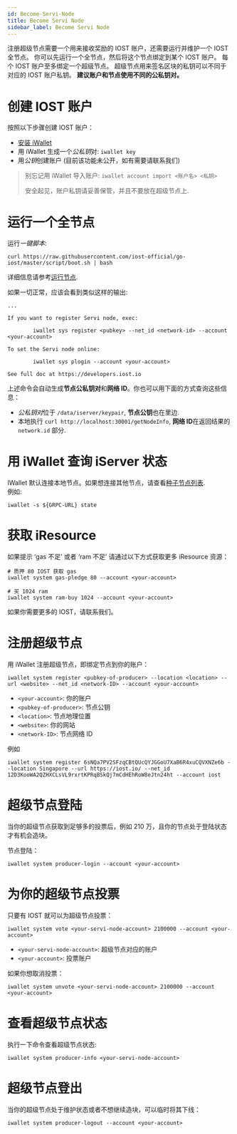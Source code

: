 ```yaml
---
id: Become-Servi-Node
title: Become Servi Node
sidebar_label: Become Servi Node
---
```


注册超级节点需要一个用来接收奖励的 IOST 账户，还需要运行并维护一个 IOST 全节点。
你可以先运行一个全节点，然后将这个节点绑定到某个 IOST 账户。
每个 IOST 账户至多绑定一个超级节点。
超级节点用来签名区块的私钥可以不同于对应的 IOST 账户私钥。
**建议账户和节点使用不同的公私钥对。**

# 创建 IOST 账户

按照以下步骤创建 IOST 账户：

- [安装 iWallet](4-running-iost-node/iWallet.md#install)
- 用 iWallet 生成一个*公私钥*对: `iwallet key`
- 用*公钥*创建账户 (目前该功能未公开，如有需要请联系我们)

> 别忘记用 iWallet 导入账户: `iwallet account import <账户名> <私钥>`
>
> 安全起见，账户私钥请妥善保管，并且不要放在超级节点上.

# 运行一个全节点

运行*一键脚本*:

```
curl https://raw.githubusercontent.com/iost-official/go-iost/master/script/boot.sh | bash
```

详细信息请参考[运行节点](4-running-iost-node/Deployment.md).

如果一切正常，应该会看到类似这样的输出:

```
...

If you want to register Servi node, exec:

        iwallet sys register <pubkey> --net_id <network-id> --account <your-account>

To set the Servi node online:

        iwallet sys plogin --account <your-account>

See full doc at https://developers.iost.io
```

上述命令会自动生成**节点公私钥对**和**网络 ID**。你也可以用下面的方式查询这些信息：

- *公私钥对*位于 `/data/iserver/keypair`, **节点公钥**也在里边.
- 本地执行 `curl http://localhost:30001/getNodeInfo`, **网络 ID**在返回结果的 `network.id` 部分.

# 用 iWallet 查询 iServer 状态

IWallet 默认连接本地节点。如果想连接其他节点，请查看[种子节点列表](4-running-iost-node/Deployment.md#seed-node-list).  
例如:

```
iwallet -s ${GRPC-URL} state
```

# 获取 iResource

如果提示 ‘gas 不足’ 或者 ‘ram 不足’ 请通过以下方式获取更多 iResource 资源：

```
# 质押 80 IOST 获取 gas
iwallet system gas-pledge 80 --account <your-account>

# 买 1024 ram
iwallet system ram-buy 1024 --account <your-account>
```

如果你需要更多的 IOST，请联系我们。

# 注册超级节点

用 iWallet 注册超级节点，即绑定节点到你的账户：

```
iwallet system register <pubkey-of-producer> --location <location> --url <website> --net_id <network-ID> --account <your-account>
```

- `<your-account>`: 你的账户
- `<pubkey-of-producer>`: 节点公钥
- `<location>`: 节点地理位置
- `<website>`: 你的网站
- `<network-ID>`: 节点网络 ID

例如

```
iwallet system register 6sNQa7PV2SFzqCBtQUcQYJGGoU7XaB6R4xuCQVXNZe6b --location Singapore --url https://iost.io/ --net_id 12D3KooWA2QZHXCLsVL9rxrtKPRqBSkQj7mCdHEhRoW8eJtn24ht --account iost
```

# 超级节点登陆

当你的超级节点获取到足够多的投票后，例如 210 万，且你的节点处于登陆状态才有机会造块。

节点登陆：

```
iwallet system producer-login --account <your-account>
```

# 为你的超级节点投票

只要有 IOST 就可以为超级节点投票：

```
iwallet system vote <your-servi-node-account> 2100000 --account <your-account>
```

- `<your-servi-node-account>`: 超级节点对应的账户
- `<your-account>`: 投票账户

如果你想取消投票：

```
iwallet system unvote <your-servi-node-account> 2100000 --account <your-account>
```

# 查看超级节点状态

执行一下命令查看超级节点状态:

```
iwallet system producer-info <your-servi-node-account>
```

# 超级节点登出

当你的超级节点处于维护状态或者不想继续造块，可以临时将其下线：

```
iwallet system producer-logout --account <your-account>
```
